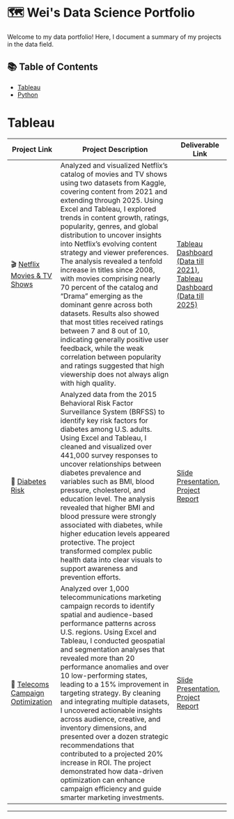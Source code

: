 # 🗺 Wei's Data Science Portfolio

Welcome to my data portfolio! Here, I document a summary of my projects in the data field. 

## 📚 Table of Contents
- [Tableau](#tableau)
- [Python](#python)
<!-- - [SQL](#sql) -->
<!-- - [Power BI](#tableau) -->
<!-- - [Data Engineering](#data-engineering) -->

# Tableau

| Project Link | Project Description | Deliverable Link |
|---|---|---| 
| 🎬 [Netflix Movies & TV Shows](https://github.com/chenweida6220/Netflix-Movies-TV-Shows-Analysis) | Analyzed and visualized Netflix’s catalog of movies and TV shows using two datasets from Kaggle, covering content from 2021 and extending through 2025. Using Excel and Tableau, I explored trends in content growth, ratings, popularity, genres, and global distribution to uncover insights into Netflix’s evolving content strategy and viewer preferences. The analysis revealed a tenfold increase in titles since 2008, with movies comprising nearly 70 percent of the catalog and “Drama” emerging as the dominant genre across both datasets. Results also showed that most titles received ratings between 7 and 8 out of 10, indicating generally positive user feedback, while the weak correlation between popularity and ratings suggested that high viewership does not always align with high quality. | [Tableau Dashboard (Data till 2021)](https://public.tableau.com/app/profile/wei.da.chen/viz/NetflixMoviesTVShowsTill2021/Netflix), [Tableau Dashboard (Data till 2025)](https://public.tableau.com/app/profile/wei.da.chen/viz/NetflixMoviesTVShowsTill2025/Netflix) |
| 💉 [Diabetes Risk](https://github.com/chenweida6220/diabetes-risk-visualization) | Analyzed data from the 2015 Behavioral Risk Factor Surveillance System (BRFSS) to identify key risk factors for diabetes among U.S. adults. Using Excel and Tableau, I cleaned and visualized over 441,000 survey responses to uncover relationships between diabetes prevalence and variables such as BMI, blood pressure, cholesterol, and education level. The analysis revealed that higher BMI and blood pressure were strongly associated with diabetes, while higher education levels appeared protective. The project transformed complex public health data into clear visuals to support awareness and prevention efforts. | [Slide Presentation](https://github.com/chenweida6220/diabetes-risk-visualization/blob/main/COOP%20Diabetes%20Data%20Visualization%20Project.pdf), [Project Report](https://github.com/chenweida6220/diabetes-risk-visualization/blob/main/Visualizing%20Diabetes%20Risk%20-%20An%20Analysis%20of%20CDC%E2%80%99s%202015%20BRFSS%20Data.pdf) |
| 🦠 [Telecoms Campaign Optimization](https://github.com/chenweida6220/telecoms-campaign-optimization-analysis) | Analyzed over 1,000 telecommunications marketing campaign records to identify spatial and audience-based performance patterns across U.S. regions. Using Excel and Tableau, I conducted geospatial and segmentation analyses that revealed more than 20 performance anomalies and over 10 low-performing states, leading to a 15% improvement in targeting strategy. By cleaning and integrating multiple datasets, I uncovered actionable insights across audience, creative, and inventory dimensions, and presented over a dozen strategic recommendations that contributed to a projected 20% increase in ROI. The project demonstrated how data-driven optimization can enhance campaign efficiency and guide smarter marketing investments. | [Slide Presentation](https://github.com/chenweida6220/telecoms-campaign-optimization-analysis/blob/main/COOP%20Data%20Analyst%20-%20Capstone.pdf), [Project Report](https://github.com/chenweida6220/telecoms-campaign-optimization-analysis/blob/main/COOP%20Capstone%20Project%20-%20One%20Pager.pdf) |

***

<!-- # Data Engineering

| Project Link | Completion Date | Tools | Project Description | 
|---|---|---|---|
| 🚗 [Uber Taxi](https://github.com/katiehuangx/data-engineering/tree/main/Uber%20Project) | May 2023 | Python, GCP (Storage, Compute Engine, BigQuery), Mage, Looker Studio | Developed and implemented an end-to-end ETL pipeline for processinsg NYC Trip Record data. The pipeline encompassed extracting raw data, performing data transformation using Python, applying fact and dimensional data modelling techniques, orchestrating the pipeline on Mage, and ultimately creating a dashboard using Looker Studio. |
| 🐶 [Dog Adoption](https://github.com/katiehuangx/data-engineering/tree/main/Dog%20Adoption) | Mar 2023 |Python, PostgreSQL, Jupyter Notebook | Designed, created, and deployed a custom data model for a dog adoption data set using Python and PostgreSQL on Jupyter Notebook. |

***

# SQL

| Project Link | Area of Analysis | Project Description | 
|---|---|---|
| 💡 [8-Week SQL Challenges](https://github.com/katiehuangx/8-Week-SQL-Challenge) | Data analysis, data cleaning, data transformation | This repo serves as the solution for the 8 case studies from the [#8WeekSQLChallenge](https://8weeksqlchallenge.com). It showcases my ability to tackle various SQL challenges and demonstrates my proficiency in SQL query writing and problem-solving skills. | 
| 👩🏻‍⚕️ [Health Analytics Case Study](https://github.com/katiehuangx/Serious-SQL-Apprenticeship/blob/main/Health%20Analytics%20Mini%20Case%20Study.md) | Health analysis | I answer business questions related to patients data, such as average and median measurements per user, types of measurements for active users, and median blood pressure values for users. |  
| 🦠 [Covid-19 and the Impact on Malaysia Stock Market](https://github.com/katiehuangx/Covid-19-and-Impact-on-Malaysia-stock-market) | Data cleaning, data analysis | A project close to 🏡 home. Inspired by Alex Freberg's [Data Exploration Project](https://www.youtube.com/watch?v=qfyynHBFOsM&list=PLUaB-1hjhk8H48Pj32z4GZgGWyylqv85f&index=1), I analysed global and local Covid-19 cases & the impact on Malaysia stock market from Jan 2020 to Jul 2021 using SQL and Tableau. |  

***

# Python

| Project Link | Area | Project Description | Libraries |    
|---|---|---|---|
| 👩🏻‍💻 [CS50P - Ongoing](https://github.com/katiehuangx/CS50P/blob/main/README.md) | Programming | This repo contains the solution to the problem sets in [Harvardx CS50P Introduction to Programming with Python](https://www.edx.org/course/cs50s-introduction-to-programming-with-python). | - | 
| 📺 [TMDb Movie Analysis](https://github.com/katiehuangx/Udacity-Data-Analyst-Nanodegree/blob/main/Project%202%20-%20TMDB%20Movie%20Analysis.ipynb) |   Data Wrangling & EDA | I analysed more than 10,000 TMDb movies and getting the answers to - Which actor(s) is associated with higher revenue and profit, Does a higher budget constitute to a higher profit, and Which director produced the highest grossing movie? | pandas, matplotlib |   
| ⛽️ [Fuel Economy](https://github.com/katiehuangx/Udacity-Data-Analyst-Nanodegree/blob/main/Case%20Study%202%20-%20Fuel%20Economy.ipynb) | Data Wrangling & EDA | Analysis on vehicles’ fuel economy in 2008 and 2018 to understand usage of alternative sources of fuel, changes in greenhouse gas and smog ratings over the decade, and vehicle features associated with better fuel economy. |  pandas, matplotlib |   
| 🍷 [Wine Quality](https://github.com/katiehuangx/Udacity-Data-Analyst-Nanodegree/blob/main/Case%20Study%201%20-%20Analysing%20Wine%20Quality.ipynb) | Data Wrangling & EDA | A study on red and white wine samples and understanding whether certain types of wine and their qualities (alcohol level, sugar content and acidity level) are associated with higher wine quality. | pandas, matplotlib |   
| 🌤 [Explore Weather Trends](https://github.com/katiehuangx/Udacity-Data-Analyst-Nanodegree/blob/main/Project%201%20-%20Explore%20Weather%20Trends.ipynb) | Time-series analysis | In this time-series analysis, I use moving average method to analyze local and global temperature data and compare the temperature trends where I live to overall global temperature trends. | pandas, matplotlib |
| 🛍 [Super Store Analysis](https://github.com/katiehuangx/Super-Store-Analysis/blob/main/Super_Store_Analysis.ipynb) | EDA | Analysis of sales data to find out highest revenue and profit product categories and top customer segments. | pandas, matplotlib, seaborn |
| 🏃🏻‍♀️ [Bellabeat Fitness Tracking Analysis](https://github.com/katiehuangx/Google-Data-Analytics-Capstone/blob/main/bellabeat-data-analysis.ipynb) | EDA | Discovered insights into whether users are using the FitBit app for tracking health habits, their frequency of usage across the week and whether there is correlation between the hours logged, number of steps taken and calories burnt. | pandas, matplotlib, seaborn |

***

# Tableau

| Project Link | Project Description | Dashboard Link |
|---|---|---|
| 🦄 [Maven Unicorn Challenge](https://github.com/katiehuangx/Maven-Unicorn-Challenge) | Cleansed and transformed data on privately-owned companies (start-ups) valued at over $1 billion using Python. Visualised key insights using Tableau, including the timeline of valuations, the top 10 countries and investors with the highest valuations, the most successful unicorns, and the average time it takes to reach a $1 billion valuation. | [Dashboard](https://public.tableau.com/app/profile/katie.huang/viz/UnicornCompanies_16502745371460/Unicorns?publish=yes) |
| 🦠 [Covid-19 and the Impact on Malaysia Stock Market](https://github.com/katiehuangx/Covid-19-and-Impact-on-Malaysia-stock-market) | A project close to 🏡 home. Inspired by Alex Freberg's [Data Exploration Project](https://www.youtube.com/watch?v=qfyynHBFOsM&list=PLUaB-1hjhk8H48Pj32z4GZgGWyylqv85f&index=1), I analysed global and local Covid-19 cases in Malaysia and the impact on the KLSE stock market from Jan 2020 to Jul 2021 using SQL and Tableau. | [Dashboard](https://public.tableau.com/app/profile/katie.huang/viz/Covid-19anditsimpactonKLSEIndexPriceinMalaysia/Dashboard1) |

***
 -->
